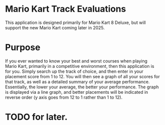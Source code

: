 # Mario Kart Track Evaluations
This application is designed primarily for Mario Kart 8 Deluxe, but will support the new Mario Kart coming later in 2025.

# Purpose
If you ever wanted to know your best and worst courses when playing Mario Kart, primarily in a competitive environment, then this application is for you.  Simply search up the track of choice, and then enter in your placement score from 1 to 12.  You will then see a graph of all your scores for that track, as well as a detailed summary of your average performance.  Essentially, the lower your average, the better your performance.  The graph is displayed via a line graph, and better placements will be indicated in reverse order (y axis goes from 12 to 1 rather than 1 to 12).

# TODO for later.
